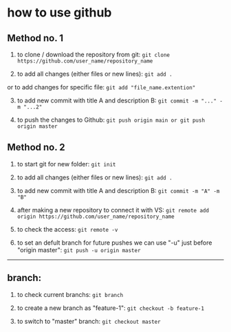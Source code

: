 # how to use github

## Method no. 1
1. to clone / download the repository from git: 
``` git clone https://github.com/user_name/repository_name ```

2. to add all changes (either files or new lines): 
``` git add . ``` 

or to add changes for specific file: 
``` git add "file_name.extention" ```  

3. to add new commit with title A and description B: 
``` git commit -m "..." -m "...2" ```

4. to push the changes to Github: 
``` git push origin main or git push origin master ```


## Method no. 2
1. to start git for new folder: 
``` git init ```

2. to add all changes (either files or new lines): 
``` git add . ```

3. to add new commit with title A and description B: 
``` git commit -m "A" -m "B" ```

4. after making a new repository to connect it with VS: 
``` git remote add origin https://github.com/user_name/repository_name ```

5. to check the access: 
``` git remote -v ```

6. to set an defult branch for future pushes we can use  "-u" just before "origin master": 
``` git push -u origin master ```

-------------------------------------------------

## branch:
1. to check current branchs: 
``` git branch ```

2. to create a new branch as "feature-1": 
``` git checkout -b feature-1 ```

3. to switch to "master" branch: 
``` git checkout master ```
